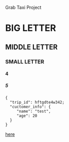 Grab Taxi Project

# BIG LETTER
## MIDDLE LETTER
### SMALL LETTER
#### 4
##### 5

```
{
  "trip_id": hftgdte4w342;
  "cuctomer_info": {
     "name": "test",
     "age": 20
  }
}
```

[here](www.google.com)
